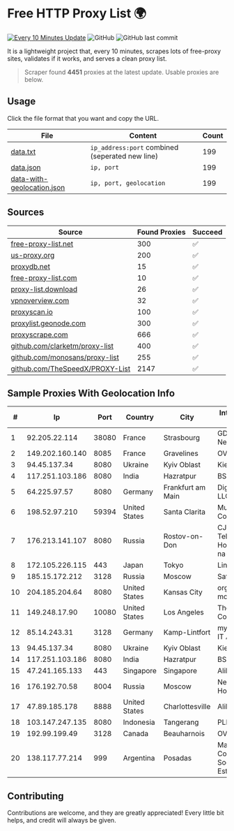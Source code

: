 
# Free HTTP Proxy List 🌍

[![Every 10 Minutes Update](https://github.com/mertguvencli/http-proxy-list/actions/workflows/main.yml/badge.svg?branch=main)](https://github.com/mertguvencli/http-proxy-list/actions/workflows/main.yml)
![GitHub](https://img.shields.io/github/license/mertguvencli/http-proxy-list)
![GitHub last commit](https://img.shields.io/github/last-commit/mertguvencli/http-proxy-list)

It is a lightweight project that, every 10 minutes, scrapes lots of free-proxy sites, validates if it works, and serves a clean proxy list.


> Scraper found **4451** proxies at the latest update. Usable proxies are below.

## Usage

Click the file format that you want and copy the URL.


|File|Content|Count|
|----|-------|-----|
|[data.txt](https://raw.githubusercontent.com/mertguvencli/http-proxy-list/main/proxy-list/data.txt)|`ip_address:port` combined (seperated new line)|199|
|[data.json](https://raw.githubusercontent.com/mertguvencli/http-proxy-list/main/proxy-list/data.json)|`ip, port`|199|
|[data-with-geolocation.json](https://raw.githubusercontent.com/mertguvencli/http-proxy-list/main/proxy-list/data-with-geolocation.json)|`ip, port, geolocation`|199|

## Sources

|Source|Found Proxies|Succeed|
|------|-------------|-------|
|[free-proxy-list.net](https://free-proxy-list.net)|300|✅|
|[us-proxy.org](https://www.us-proxy.org)|200|✅|
|[proxydb.net](http://proxydb.net)|15|✅|
|[free-proxy-list.com](https://free-proxy-list.com/?page=&port=&type%5B%5D=http&type%5B%5D=https&up_time=0&search=Search)|10|✅|
|[proxy-list.download](https://www.proxy-list.download/HTTP)|26|✅|
|[vpnoverview.com](https://vpnoverview.com/privacy/anonymous-browsing/free-proxy-servers)|32|✅|
|[proxyscan.io](https://www.proxyscan.io)|100|✅|
|[proxylist.geonode.com](https://proxylist.geonode.com/api/proxy-list?limit=300&page=1&sort_by=lastChecked&sort_type=desc&protocols=http,https)|300|✅|
|[proxyscrape.com](https://api.proxyscrape.com/v2/?request=displayproxies&protocol=http&timeout=10000&country=all&ssl=all&anonymity=all)|666|✅|
|[github.com/clarketm/proxy-list](https://raw.githubusercontent.com/clarketm/proxy-list/master/proxy-list-raw.txt)|400|✅|
|[github.com/monosans/proxy-list](https://raw.githubusercontent.com/monosans/proxy-list/main/proxies/http.txt)|255|✅|
|[github.com/TheSpeedX/PROXY-List](https://raw.githubusercontent.com/TheSpeedX/PROXY-List/master/http.txt)|2147|✅|


## Sample Proxies With Geolocation Info

|#|Ip|Port|Country|City|Internet Service Provider|
|-|--|----|-------|----|-------------------------|
|1|92.205.22.114|38080|France|Strasbourg|GD MASS Network|
|2|149.202.160.140|8085|France|Gravelines|OVH SAS|
|3|94.45.137.34|8080|Ukraine|Kyiv Oblast|Kievline LLC|
|4|117.251.103.186|8080|India|Hazratpur|BSNL Internet|
|5|64.225.97.57|8080|Germany|Frankfurt am Main|DigitalOcean, LLC|
|6|198.52.97.210|59394|United States|Santa Clarita|Multacom Corporation|
|7|176.213.141.107|8080|Russia|Rostov-on-Don|CJSC "ER-Telecom Holding" Rostov-na-Donu branch|
|8|172.105.226.115|443|Japan|Tokyo|Linode, LLC|
|9|185.15.172.212|3128|Russia|Moscow|SafeData LLC|
|10|204.185.204.64|8080|United States|Kansas City|org-morenet.more.net|
|11|149.248.17.90|10080|United States|Los Angeles|The Constant Company|
|12|85.14.243.31|3128|Germany|Kamp-Lintfort|myLoc managed IT AG|
|13|94.45.137.34|8080|Ukraine|Kyiv Oblast|Kievline LLC|
|14|117.251.103.186|8080|India|Hazratpur|BSNL Internet|
|15|47.241.165.133|443|Singapore|Singapore|Alibaba.com LLC|
|16|176.192.70.58|8004|Russia|Moscow|Net By Net Holding LLC|
|17|47.89.185.178|8888|United States|Charlottesville|Alibaba.com LLC|
|18|103.147.247.135|8080|Indonesia|Tangerang|PLBNET|
|19|192.99.199.49|3128|Canada|Beauharnois|OVH Hosting|
|20|138.117.77.214|999|Argentina|Posadas|Marandu Comunicaciones Sociedad Del Estado|



## Contributing

Contributions are welcome, and they are greatly appreciated! Every
little bit helps, and credit will always be given.

